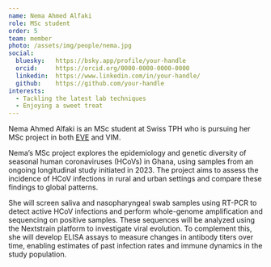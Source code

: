 ```yaml
---
name: Nema Ahmed Alfaki
role: MSc student
order: 5
team: member
photo: /assets/img/people/nema.jpg
social:
  bluesky:   https://bsky.app/profile/your-handle
  orcid:     https://orcid.org/0000-0000-0000-0000
  linkedin:  https://www.linkedin.com/in/your-handle/
  github:    https://github.com/your-handle
interests:
  - Tackling the latest lab techniques
  - Enjoying a sweet treat
---
```


Nema Ahmed Alfaki is an MSc student at Swiss TPH who is pursuing her MSc project in both [EVE](https://eve-lab.org/) and VIM.

Nema’s MSc project explores the epidemiology and genetic diversity of seasonal human coronaviruses (HCoVs) in Ghana, using samples from an ongoing longitudinal study initiated in 2023. The project aims to assess the incidence of HCoV infections in rural and urban settings and compare these findings to global patterns.

She will screen saliva and nasopharyngeal swab samples using RT-PCR to detect active HCoV infections and perform whole-genome amplification and sequencing on positive samples. These sequences will be analyzed using the Nextstrain platform to investigate viral evolution. To complement this, she will develop ELISA assays to measure changes in antibody titers over time, enabling estimates of past infection rates and immune dynamics in the study population.
